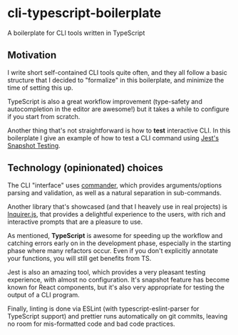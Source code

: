 # cli-typescript-boilerplate
A boilerplate for CLI tools written in TypeScript

## Motivation
I write short self-contained CLI tools quite often, and they all follow a basic structure that I decided to "formalize" in this boilerplate, and minimize the time of setting this up.

TypeScript is also a great workflow improvement (type-safety and autocompletion in the editor are awesome!) but it takes a while to configure if you start from scratch.

Another thing that's not straightforward is how to **test** interactive CLI. In this boilerplate I give an example of how to test a CLI command using [Jest's Snapshot Testing](https://facebook.github.io/jest/docs/snapshot-testing.html).

## Technology (opinionated) choices
The CLI "interface" uses [commander](https://github.com/tj/commander.js), which provides arguments/options parsing and validation, as well as a natural separation in sub-commands.

Another library that's showcased (and that I heavely use in real projects) is [Inquirer.js](https://github.com/SBoudrias/Inquirer.js/), that provides a delightful experience to the users, with rich and interactive prompts that are a pleasure to use.

As mentioned, **TypeScript** is awesome for speeding up the workflow and catching errors early on in the development phase, especially in the starting phase where many refactors occur. Even if you don't explicitly annotate your functions, you will still get benefits from TS.

Jest is also an amazing tool, which provides a very pleasant testing experience, with almost no configuration. It's snapshot feature has become known for React components, but it's also very appropriate for testing the output of a CLI program.

Finally, linting is done via ESLint (with typescript-eslint-parser for TypeScript support) and prettier runs automatically on git commits, leaving no room for mis-formatted code and bad code practices.